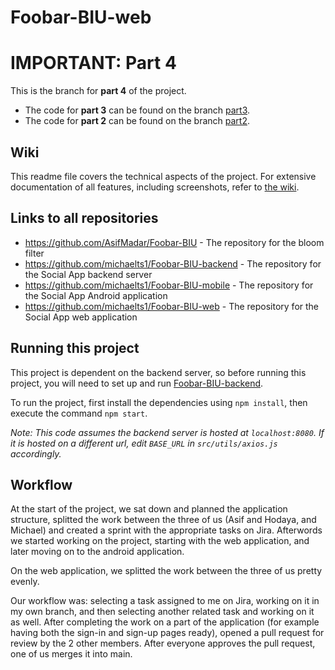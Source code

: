 # Foobar-BIU-web

# IMPORTANT: Part 4
This is the branch for **part 4** of the project.
* The code for **part 3** can be found on the branch [part3](https://github.com/michaelts1/Foobar-BIU-web/tree/part3).
* The code for **part 2** can be found on the branch [part2](https://github.com/michaelts1/Foobar-BIU-web/tree/part2).

## Wiki
This readme file covers the technical aspects of the project. For extensive documentation of all features, including screenshots, refer to [the wiki](https://github.com/michaelts1/Foobar-BIU-mobile/wiki).

## Links to all repositories
* https://github.com/AsifMadar/Foobar-BIU - The repository for the bloom filter
* https://github.com/michaelts1/Foobar-BIU-backend - The repository for the Social App backend server
* https://github.com/michaelts1/Foobar-BIU-mobile - The repository for the Social App Android application
* https://github.com/michaelts1/Foobar-BIU-web - The repository for the Social App web application

## Running this project
This project is dependent on the backend server, so before running this project, you will need to set up and run [Foobar-BIU-backend](https://github.com/michaelts1/Foobar-BIU-backend).

To run the project, first install the dependencies using `npm install`, then execute the command `npm start`.

*Note: This code assumes the backend server is hosted at `localhost:8080`. If it is hosted on a different url, edit `BASE_URL` in `src/utils/axios.js` accordingly.*

## Workflow
At the start of the project, we sat down and planned the application structure, splitted the work between the three of us (Asif and Hodaya, and Michael) and created a sprint with the appropriate tasks on Jira. Afterwords we started working on the project, starting with the web application, and later moving on to the android application.

On the web application, we splitted the work between the three of us pretty evenly.

Our workflow was: selecting a task assigned to me on Jira, working on it in my own branch, and then selecting another related task and working on it as well. After completing the work on a part of the application (for example having both the sign-in and sign-up pages ready), opened a pull request for review by the 2 other members. After everyone approves the pull request, one of us merges it into main.
